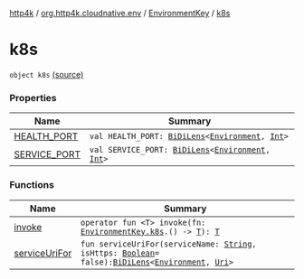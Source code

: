 [http4k](../../../index.md) / [org.http4k.cloudnative.env](../../index.md) / [EnvironmentKey](../index.md) / [k8s](./index.md)

# k8s

`object k8s` [(source)](https://github.com/http4k/http4k/blob/master/http4k-cloudnative/src/main/kotlin/org/http4k/cloudnative/env/Environment.kt#L110)

### Properties

| Name | Summary |
|---|---|
| [HEALTH_PORT](-h-e-a-l-t-h_-p-o-r-t.md) | `val HEALTH_PORT: `[`BiDiLens`](../../../org.http4k.lens/-bi-di-lens/index.md)`<`[`Environment`](../../-environment/index.md)`, `[`Int`](https://kotlinlang.org/api/latest/jvm/stdlib/kotlin/-int/index.html)`>` |
| [SERVICE_PORT](-s-e-r-v-i-c-e_-p-o-r-t.md) | `val SERVICE_PORT: `[`BiDiLens`](../../../org.http4k.lens/-bi-di-lens/index.md)`<`[`Environment`](../../-environment/index.md)`, `[`Int`](https://kotlinlang.org/api/latest/jvm/stdlib/kotlin/-int/index.html)`>` |

### Functions

| Name | Summary |
|---|---|
| [invoke](invoke.md) | `operator fun <T> invoke(fn: `[`EnvironmentKey.k8s`](./index.md)`.() -> `[`T`](invoke.md#T)`): `[`T`](invoke.md#T) |
| [serviceUriFor](service-uri-for.md) | `fun serviceUriFor(serviceName: `[`String`](https://kotlinlang.org/api/latest/jvm/stdlib/kotlin/-string/index.html)`, isHttps: `[`Boolean`](https://kotlinlang.org/api/latest/jvm/stdlib/kotlin/-boolean/index.html)` = false): `[`BiDiLens`](../../../org.http4k.lens/-bi-di-lens/index.md)`<`[`Environment`](../../-environment/index.md)`, `[`Uri`](../../../org.http4k.core/-uri/index.md)`>` |
